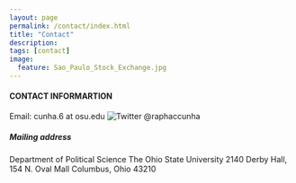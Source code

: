 ```yaml
---
layout: page
permalink: /contact/index.html
title: "Contact"
description:
tags: [contact]
image:
  feature: Sao_Paulo_Stock_Exchange.jpg
---
```


#### CONTACT INFORMARTION

Email: cunha.6 at osu.edu ![Twitter](../images/twitter_logo.png) @raphaccunha

##### Mailing address

Department of Political Science
The Ohio State University
2140 Derby Hall, 154 N. Oval Mall
Columbus, Ohio 43210
